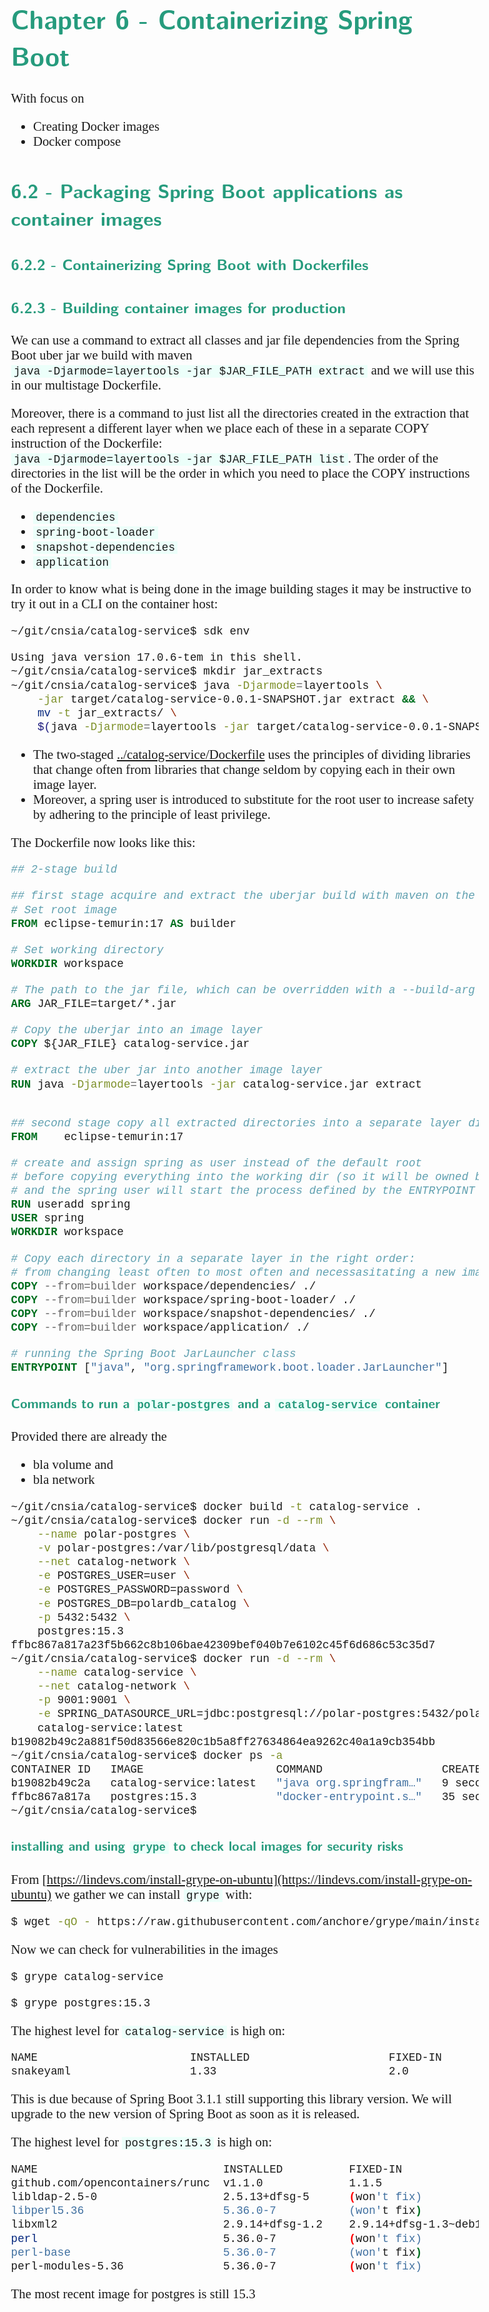 <style>
body {
  font-family: "Gentium Basic", Cardo, "Linux Libertine o", "Palatino Linotype", Cambria, serif;
  font-size: 130% !important;
}
code {
	padding: 0 .25em;
	
	white-space: pre;
	font-family: "Tlwg mono", Consolas, "Liberation Mono", Menlo, Courier, monospace;
	
	background-color: #ECFFFA;
	//border: 1px solid #ccc;
	//border-radius: 3px;
}

kbd {
	display: inline-block;
	padding: 3px 5px;
	font-family: "Tlwg mono", Consolas, "Liberation Mono", Menlo, Courier, monospace;
	line-height: 10px;
	color: #555;
	vertical-align: middle;
	background-color: #ECFFFA;
	border: solid 1px #ccc;
	border-bottom-color: #bbb;
	border-radius: 3px;
	box-shadow: inset 0 -1px 0 #bbb;
}

h1,h2,h3,h4,h5 {
  color: #269B7D; 
  font-family: "fira sans", "Latin Modern Sans", Calibri, "Trebuchet MS", sans-serif;
}
</style>

# Chapter 6 - Containerizing Spring Boot
With focus on
- Creating Docker images
- Docker compose

## 6.2 - Packaging Spring Boot applications as container images

### 6.2.2 - Containerizing Spring Boot with Dockerfiles

### 6.2.3 - Building container images for production
We can use a command to extract all classes and jar file dependencies from the Spring Boot uber jar we build with maven
`java -Djarmode=layertools -jar $JAR_FILE_PATH extract` and we will use this in our multistage Dockerfile.

Moreover, there is a command to just list all the directories created in the extraction that each represent a different
layer when we place each of these in a separate COPY instruction of the Dockerfile: 
`java -Djarmode=layertools -jar $JAR_FILE_PATH list`. The order of the directories in the list will be the order
in which you need to place the COPY instructions of the Dockerfile.
- `dependencies`
- `spring-boot-loader`
- `snapshot-dependencies`
- `application`

In order to know what is being done in the image building stages it may be instructive to try it out in a CLI on the
container host:
```bash
~/git/cnsia/catalog-service$ sdk env

Using java version 17.0.6-tem in this shell.
~/git/cnsia/catalog-service$ mkdir jar_extracts
~/git/cnsia/catalog-service$ java -Djarmode=layertools \
    -jar target/catalog-service-0.0.1-SNAPSHOT.jar extract && \
    mv -t jar_extracts/ \
    $(java -Djarmode=layertools -jar target/catalog-service-0.0.1-SNAPSHOT.jar list)

```
- The two-staged [../catalog-service/Dockerfile](../catalog-service/Dockerfile) uses the principles of dividing libraries that change often
from libraries that change seldom by copying each in their own image layer. 
- Moreover, a spring user is introduced to substitute for the root user to increase safety by adhering to the principle 
  of least privilege.

The Dockerfile now looks like this:
```dockerfile
## 2-stage build

## first stage acquire and extract the uberjar build with maven on the container host
# Set root image
FROM eclipse-temurin:17 AS builder

# Set working directory
WORKDIR workspace

# The path to the jar file, which can be overridden with a --build-arg argument of the docker build command
ARG JAR_FILE=target/*.jar

# Copy the uberjar into an image layer
COPY ${JAR_FILE} catalog-service.jar

# extract the uber jar into another image layer
RUN java -Djarmode=layertools -jar catalog-service.jar extract


## second stage copy all extracted directories into a separate layer discarding the rest of the first stage
FROM    eclipse-temurin:17

# create and assign spring as user instead of the default root
# before copying everything into the working dir (so it will be owned by the spring user
# and the spring user will start the process defined by the ENTRYPOINT
RUN useradd spring
USER spring
WORKDIR workspace

# Copy each directory in a separate layer in the right order:
# from changing least often to most often and necessasitating a new image build
COPY --from=builder workspace/dependencies/ ./
COPY --from=builder workspace/spring-boot-loader/ ./
COPY --from=builder workspace/snapshot-dependencies/ ./
COPY --from=builder workspace/application/ ./

# running the Spring Boot JarLauncher class
ENTRYPOINT ["java", "org.springframework.boot.loader.JarLauncher"]
```

#### Commands to run a `polar-postgres` and a `catalog-service` container
Provided there are already the 
- bla volume and
- bla network

```bash
~/git/cnsia/catalog-service$ docker build -t catalog-service .
~/git/cnsia/catalog-service$ docker run -d --rm \
    --name polar-postgres \
    -v polar-postgres:/var/lib/postgresql/data \
    --net catalog-network \
    -e POSTGRES_USER=user \
    -e POSTGRES_PASSWORD=password \
    -e POSTGRES_DB=polardb_catalog \
    -p 5432:5432 \
    postgres:15.3
ffbc867a817a23f5b662c8b106bae42309bef040b7e6102c45f6d686c53c35d7
~/git/cnsia/catalog-service$ docker run -d --rm \
    --name catalog-service \
    --net catalog-network \
    -p 9001:9001 \
    -e SPRING_DATASOURCE_URL=jdbc:postgresql://polar-postgres:5432/polardb_catalog \
    catalog-service:latest
b19082b49c2a881f50d83566e820c1b5a8ff27634864ea9262c40a1a9cb354bb
~/git/cnsia/catalog-service$ docker ps -a
CONTAINER ID   IMAGE                    COMMAND                  CREATED          STATUS          PORTS                                       NAMES
b19082b49c2a   catalog-service:latest   "java org.springfram…"   9 seconds ago    Up 8 seconds    0.0.0.0:9001->9001/tcp, :::9001->9001/tcp   catalog-service
ffbc867a817a   postgres:15.3            "docker-entrypoint.s…"   35 seconds ago   Up 35 seconds   0.0.0.0:5432->5432/tcp, :::5432->5432/tcp   polar-postgres
~/git/cnsia/catalog-service$

```

#### installing and using `grype` to check local images for security risks
From [https://lindevs.com/install-grype-on-ubuntu](https://lindevs.com/install-grype-on-ubuntu) we gather we can
install `grype` with:
```bash
$ wget -qO - https://raw.githubusercontent.com/anchore/grype/main/install.sh | sudo bash -s -- -b /usr/local/bin
```
Now we can check for vulnerabilities in the images
```bash
$ grype catalog-service

$ grype postgres:15.3
```
The highest level for `catalog-service` is high on:
```bash
NAME                       INSTALLED                     FIXED-IN            TYPE          VULNERABILITY        SEVERITY
snakeyaml                  1.33                          2.0                 java-archive  GHSA-mjmj-j48q-9wg2  High
```
This is due because of Spring Boot 3.1.1 still supporting this library version. We will upgrade to the new version
of Spring Boot as soon as it is released.

The highest level for `postgres:15.3` is high on:
```bash
NAME                            INSTALLED          FIXED-IN                 TYPE       VULNERABILITY        SEVERITY
github.com/opencontainers/runc  v1.1.0             1.1.5                    go-module  GHSA-vpvm-3wq2-2wvm  High        
libldap-2.5-0                   2.5.13+dfsg-5      (won't fix)              deb        CVE-2023-2953        High        
libperl5.36                     5.36.0-7           (won't fix)              deb        CVE-2023-31484       High        
libxml2                         2.9.14+dfsg-1.2    2.9.14+dfsg-1.3~deb12u1  deb        CVE-2022-2309        High        
perl                            5.36.0-7           (won't fix)              deb        CVE-2023-31484       High        
perl-base                       5.36.0-7           (won't fix)              deb        CVE-2023-31484       High        
perl-modules-5.36               5.36.0-7           (won't fix)              deb        CVE-2023-31484       High
```
The most recent image for postgres is still 15.3
